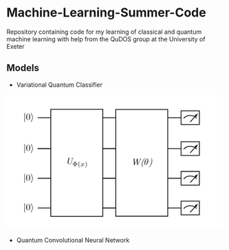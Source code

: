 # Machine-Learning-Summer-Code
Repository containing code for my learning of classical and quantum machine learning with help from the QuDOS group at the University of Exeter

## Models


* Variational Quantum Classifier

![vqc](images/VQC_Circuit.png)

* Quantum Convolutional Neural Network
